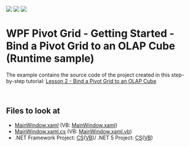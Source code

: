 <!-- default badges list -->
![](https://img.shields.io/endpoint?url=https://codecentral.devexpress.com/api/v1/VersionRange/128579043/21.1.5%2B)
[![](https://img.shields.io/badge/Open_in_DevExpress_Support_Center-FF7200?style=flat-square&logo=DevExpress&logoColor=white)](https://supportcenter.devexpress.com/ticket/details/T540936)
[![](https://img.shields.io/badge/📖_How_to_use_DevExpress_Examples-e9f6fc?style=flat-square)](https://docs.devexpress.com/GeneralInformation/403183)
<!-- default badges end -->


# WPF Pivot Grid - Getting Started - Bind a Pivot Grid to an OLAP Cube (Runtime sample)


The example contains the source code of the project created in this step-by-step tutorial: <a href="https://documentation.devexpress.com/WPF/10360/Controls-and-Libraries/Pivot-Grid/Getting-Started/Lesson-2-Bind-a-Pivot-Grid-to-an-OLAP-Cube">Lesson 2 - Bind a Pivot Grid to an OLAP Cube</a>

<br/>

<!-- default file list -->
## Files to look at

* [MainWindow.xaml](./CS/WpfPivot_GettingStarted_Olap/MainWindow.xaml) (VB: [MainWindow.xaml](./VB/WpfPivot_GettingStarted_Olap/MainWindow.xaml))
* [MainWindow.xaml.cs](./CS/WpfPivot_GettingStarted_Olap/MainWindow.xaml.cs) (VB: [MainWindow.xaml.vb](./VB/WpfPivot_GettingStarted_Olap/MainWindow.xaml.vb))
* .NET Framework Project: [CS](./CS/WpfPivot_GettingStarted_Olap.sln)([VB](./VB/WpfPivot_GettingStarted_Olap.sln))/ .NET 5 Project: [CS](./CS/WpfPivot_GettingStarted_Olap.Net5.sln)([VB](./VB/WpfPivot_GettingStarted_Olap.Net5.sln))
<!-- default file list end -->
